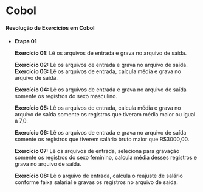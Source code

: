 # Cobol
#### Resolução de Exercícios em Cobol

- **Etapa 01**

  **Exercício 01:** Lê os arquivos de entrada e grava no arquivo de saída.

  **Exercício 02:** Lê os arquivos de entrada e grava no arquivo de saída.
  **Exercício 03:** Lê os arquivos de entrada, calcula média e grava no arquivo de saída.

  **Exercício 04:** Lê os arquivos de entrada e grava no arquivo de saída somente os registros do sexo masculino.

  **Exercício 05:** Lê os arquivos de entrada, calcula média e grava no arquivo de saída somente os registros que tiveram média maior ou igual a 7,0.

  **Exercício 06:** Lê os arquivos de entrada e grava no arquivo de saída somente os registros que tiverem salário bruto maior que R$3000,00.

  **Exercício 07:** Lê os arquivos de entrada, seleciona para gravação somente os registros do sexo feminino, calcula média desses registros e grava no arquivo de saída.

  **Exercício 08:** Lê o arquivo de entrada, calcula o reajuste de salário conforme faixa salarial e gravas os registros no arquivo de saída.

  



